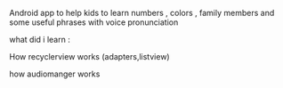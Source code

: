 Android app to help kids to learn numbers , colors , family members and some useful phrases with voice pronunciation



what did i learn : 

How recyclerview works (adapters,listview)

how audiomanger works


